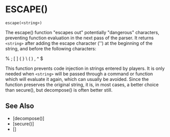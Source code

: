 # ESCAPE()
`escape(<string>)`

  The escape() function "escapes out" potentially "dangerous" characters, preventing function evaluation in the next pass of the parser. It returns `<string>` after adding the escape character ('\') at the beginning of the string, and before the following characters:

  %  ;  [  ]  {  }  \ ( ) , ^ $

  This function prevents code injection in strings entered by players. It is only needed when `<string>` will be passed through a command or function which will evaluate it again, which can usually be avoided. Since the function preserves the original string, it is, in most cases, a better choice than secure(), but decompose() is often better still.


## See Also
- [decompose()]
- [secure()]
- []

